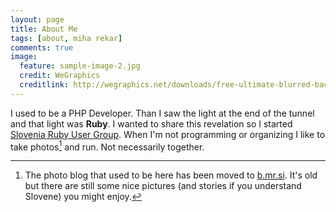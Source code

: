 ```yaml
---
layout: page
title: About Me
tags: [about, miha rekar]
comments: true
image:
  feature: sample-image-2.jpg
  credit: WeGraphics
  creditlink: http://wegraphics.net/downloads/free-ultimate-blurred-background-pack/
---
```


I used to be a PHP Developer. Than I saw the light at the end of the tunnel and that light was **Ruby**. I wanted to share this revelation so I started [Slovenia Ruby User Group](http://www.rug.si/). When I'm not programming or organizing I like to take photos[^1] and run. Not necessarily together.

[^1]: The photo blog that used to be here has been moved to [b.mr.si](http://b.mr.si/). It's old but there are still some nice pictures (and stories if you understand Slovene) you might enjoy.
